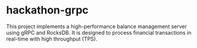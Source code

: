 # hackathon-grpc
This project implements a high-performance balance management server using gRPC and RocksDB. It is designed to process financial transactions in real-time with high throughput (TPS).
